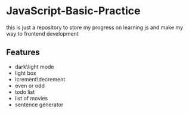 # JavaScript-Basic-Practice

this is just a repository to store my progress on learning js and make my way to frontend development

## Features 
- dark\light mode
- light box
- icrement\decrement 
- even or odd
- todo list
- list of movies
- sentence generator